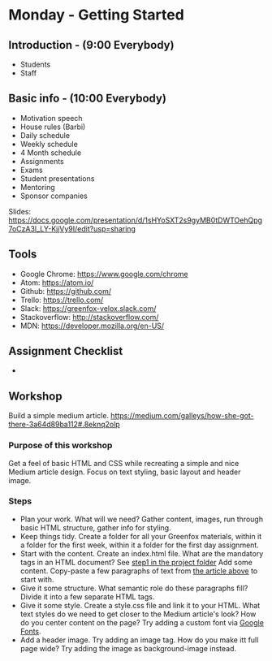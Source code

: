 # Monday - Getting Started

## Introduction - (9:00 Everybody)
- Students
- Staff

## Basic info - (10:00 Everybody)
- Motivation speech
- House rules (Barbi)
- Daily schedule
- Weekly schedule
- 4 Month schedule
- Assignments
- Exams
- Student presentations
- Mentoring
- Sponsor companies

Slides: https://docs.google.com/presentation/d/1sHYoSXT2s9gyMB0tDWTOehQpg7oCzA3l_LY-KjjVy9I/edit?usp=sharing

## Tools
- Google Chrome: https://www.google.com/chrome
- Atom: https://atom.io/
- Github: https://github.com/
- Trello: https://trello.com/
- Slack: https://greenfox-velox.slack.com/
- Stackoverflow: http://stackoverflow.com/
- MDN: https://developer.mozilla.org/en-US/

## Assignment Checklist
-

## Workshop
Build a simple medium article.
https://medium.com/galleys/how-she-got-there-3a64d89ba112#.8eknq2olp

### Purpose of this workshop
Get a feel of basic HTML and CSS while recreating a simple and nice Medium article design.
Focus on text styling, basic layout and header image.

### Steps
- Plan your work.
  What will we need? Gather content, images, run through basic HTML structure, gather info for styling.
- Keep things tidy.
  Create a folder for all your Greenfox materials, within it a folder for the first week, within it a folder for the first day assignment.
- Start with the content.
  Create an index.html file. What are the mandatory tags in an HTML document? See [step1 in the project folder](project/step1)
  Add some content. Copy-paste a few paragraphs of text from [the article above](https://medium.com/galleys/how-she-got-there-3a64d89ba112#.8eknq2olp) to start with.
- Give it some structure.
  What semantic role do these paragraphs fill? Divide it into a few separate HTML tags.
- Give it some style.
  Create a style.css file and link it to your HTML.
  What text styles do we need to get closer to the Medium article's look?
  How do you center content on the page?
  Try adding a custom font via [Google Fonts](https://www.google.com/fonts#UsePlace:use/Collection:Merriweather).
- Add a header image.
  Try adding an image tag. How do you make itt full page wide?
  Try adding the image as background-image instead.
